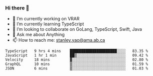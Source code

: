 ### Hi there 👋

- 🔭 I’m currently working on VRAR
- 🌱 I’m currently learning TypeScript
- 👯 I’m looking to collaborate on GoLang, TypeScript, Swift, Java
- 💬 Ask me about Anything
- 📫 How to reach me: stanley.yao@ama.ab.ca


<!--START_SECTION:waka-->
```text
TypeScript   9 hrs 4 mins    █████████████████████░░░░   83.35 % 
JavaScript   1 hr 1 min      ██▒░░░░░░░░░░░░░░░░░░░░░░   09.42 % 
Velocity     18 mins         ▓░░░░░░░░░░░░░░░░░░░░░░░░   02.80 % 
GraphQL      10 mins         ▒░░░░░░░░░░░░░░░░░░░░░░░░   01.59 % 
JSON         6 mins          ▒░░░░░░░░░░░░░░░░░░░░░░░░   01.03 % 
```
<!--END_SECTION:waka-->
